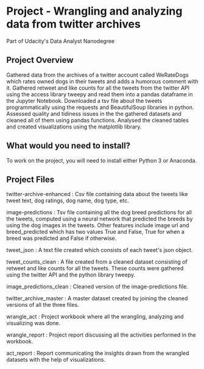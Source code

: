 # Project - Wrangling and analyzing data from twitter archives
Part of Udacity's Data Analyst Nanodegree

## Project Overview
Gathered data from the archives of a twitter account called WeRateDogs which rates owned dogs in their tweets and adds a humorous comment with it. Gathered retweet and like counts for all the tweets from the twitter API using the access library tweepy and read them into a pandas dataframe in the Jupyter Notebook. Downloaded a tsv file about the tweets programmatically using the requests and BeautifulSoup libraries in python. Assessed quality and tidiness issues in the the gathered datasets and cleaned all of them using pandas functions. Analysed the cleaned tables and created visualizations using the matplotlib library.

## What would you need to install?
To work on the project, you will need to install either Python 3 or Anaconda.

## Project Files
twitter-archive-enhanced : Csv file containing data about the tweets like tweet text, dog ratings, dog name, dog type, etc. 

image-predictions : Tsv file containing all the dog breed predictions for all the tweets, computed using a neural network that predicted the breeds by using the dog images in the tweets. Other features include image url and breed_predicted which has two values True and False, True for when a breed was predicted and False if otherwise. 

tweet_json : A text file created which consists of each tweet's json object.

tweet_counts_clean : A file created from a cleaned dataset consisting of retweet and like counts for all the tweets. These counts were gathered using the twitter API and the python library tweepy.

image_predictions_clean : Cleaned version of the image-predictions file.

twitter_archive_master : A master dataset created by joining the cleaned versions of all the three files.

wrangle_act : Project workbook where all the wrangling, analyzing and visualizing was done.

wrangle_report : Project report discussing all the activities performed in the workbook.

act_report : Report communicating the insights drawn from the wrangled datasets with the help of visualizations.
